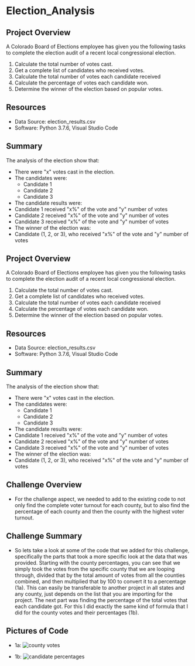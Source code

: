 # Election_Analysis

## Project Overview
A Colorado Board of Elections employee has given you the following tasks to complete the election audit of a recent local congressional election.

1. Calculate the total number of votes cast.
2. Get a complete list of candidates who received votes.
3. Calculate the total number of votes each candidate received
4. Calculate the percentage of votes each candidate won.
5. Determine the winner of the election based on popular votes.

## Resources
- Data Source: election_results.csv
- Software: Python 3.7.6, Visual Studio Code

## Summary
The analysis of the election show that:
- There were "x" votes cast in the election.
- The candidates were:
  - Candidate 1
  - Candidate 2
  - Candidate 3
 - The candidate results were:
  - Candidate 1 received "x%" of the vote and "y" number of votes
  - Candidate 2 received "x%" of the vote and "y" number of votes
  - Candidate 3 received "x%" of the vote and "y" number of votes
 - The winner of the election was:
  - Candidate (1, 2, or 3), who received "x%" of the vote and "y" number of votes
  

  

## Project Overview
A Colorado Board of Elections employee has given you the following tasks to complete the election audit of a recent local congressional election.

1. Calculate the total number of votes cast.
2. Get a complete list of candidates who received votes.
3. Calculate the total number of votes each candidate received
4. Calculate the percentage of votes each candidate won.
5. Determine the winner of the election based on popular votes.

## Resources
- Data Source: election_results.csv
- Software: Python 3.7.6, Visual Studio Code

## Summary
The analysis of the election show that:
- There were "x" votes cast in the election.
- The candidates were:
  - Candidate 1
  - Candidate 2
  - Candidate 3
 - The candidate results were:
  - Candidate 1 received "x%" of the vote and "y" number of votes
  - Candidate 2 received "x%" of the vote and "y" number of votes
  - Candidate 3 received "x%" of the vote and "y" number of votes
 - The winner of the election was:
  - Candidate (1, 2, or 3), who received "x%" of the vote and "y" number of votes

## Challenge Overview
  - For the challenge aspect, we needed to add to the existing code to not only find the complete voter turnout for each county, but to also find the percentage of each county and then the county with the highest voter turnout. 

## Challenge Summary
  - So lets take a look at some of the code that we added for this challenge, specifically the parts that took a more specific look at the data that was provided. Starting with the county percentages, you can see that we simply took the votes from the specific county that we are looping through, divided that by the total amount of votes from all the counties combined, and then multiplied that by 100 to convert it to a percentage (1a). This can easily be transferable to another project in all states and any county, just depends on the list that you are importing for the project. The next part was finding the percentage of the total votes that each candidate got. For this I did exactly the same kind of formula that I did for the county votes and their percentages (1b).
  
  
  ## Pictures of Code
  
  - 1a: ![county votes](https://user-images.githubusercontent.com/75768098/104129720-fb07e180-5332-11eb-8c36-a73c0fa18eeb.png)


  - 1b: ![candidate percentages](https://user-images.githubusercontent.com/75768098/104129738-1c68cd80-5333-11eb-887e-9820e8944fd3.png)

